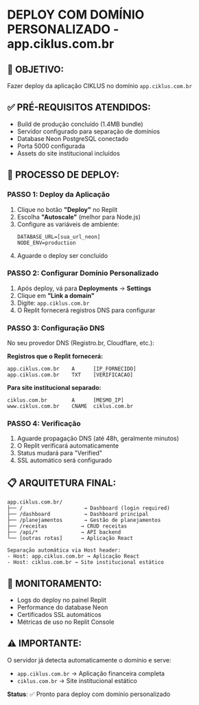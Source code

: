 # DEPLOY COM DOMÍNIO PERSONALIZADO - app.ciklus.com.br

## 🎯 OBJETIVO:
Fazer deploy da aplicação CIKLUS no domínio `app.ciklus.com.br`

## ✅ PRÉ-REQUISITOS ATENDIDOS:
- Build de produção concluído (1.4MB bundle)
- Servidor configurado para separação de domínios
- Database Neon PostgreSQL conectado
- Porta 5000 configurada
- Assets do site institucional incluídos

## 🚀 PROCESSO DE DEPLOY:

### **PASSO 1: Deploy da Aplicação**
1. Clique no botão **"Deploy"** no Replit
2. Escolha **"Autoscale"** (melhor para Node.js)
3. Configure as variáveis de ambiente:
   ```
   DATABASE_URL=[sua_url_neon]
   NODE_ENV=production
   ```
4. Aguarde o deploy ser concluído

### **PASSO 2: Configurar Domínio Personalizado**
1. Após deploy, vá para **Deployments** → **Settings**
2. Clique em **"Link a domain"**
3. Digite: `app.ciklus.com.br`
4. O Replit fornecerá registros DNS para configurar

### **PASSO 3: Configuração DNS**
No seu provedor DNS (Registro.br, Cloudflare, etc.):

**Registros que o Replit fornecerá:**
```
app.ciklus.com.br    A      [IP_FORNECIDO]
app.ciklus.com.br    TXT    [VERIFICACAO]
```

**Para site institucional separado:**
```
ciklus.com.br        A      [MESMO_IP]
www.ciklus.com.br    CNAME  ciklus.com.br
```

### **PASSO 4: Verificação**
1. Aguarde propagação DNS (até 48h, geralmente minutos)
2. O Replit verificará automaticamente
3. Status mudará para "Verified"
4. SSL automático será configurado

## 📋 ARQUITETURA FINAL:

```
app.ciklus.com.br/
├── /                    → Dashboard (login required)
├── /dashboard           → Dashboard principal  
├── /planejamentos       → Gestão de planejamentos
├── /receitas           → CRUD receitas
├── /api/*              → API backend
└── [outras rotas]      → Aplicação React

Separação automática via Host header:
- Host: app.ciklus.com.br → Aplicação React
- Host: ciklus.com.br → Site institucional estático
```

## 🔧 MONITORAMENTO:
- Logs do deploy no painel Replit
- Performance do database Neon
- Certificados SSL automáticos
- Métricas de uso no Replit Console

## ⚠️ IMPORTANTE:
O servidor já detecta automaticamente o domínio e serve:
- `app.ciklus.com.br` → Aplicação financeira completa
- `ciklus.com.br` → Site institucional estático

**Status**: ✅ Pronto para deploy com domínio personalizado